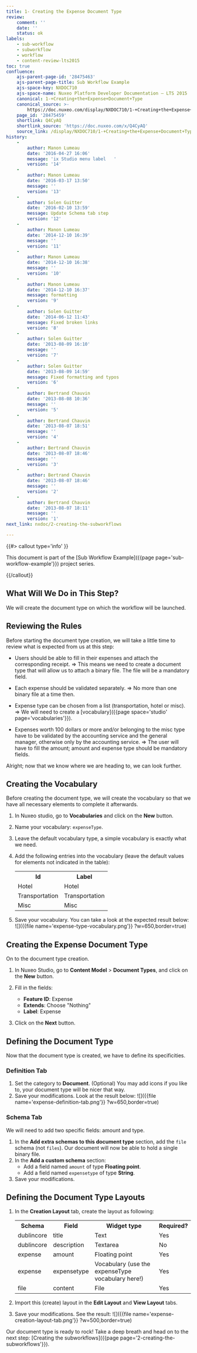 ```yaml
---
title: 1- Creating the Expense Document Type
review:
    comment: ''
    date: ''
    status: ok
labels:
    - sub-workflow
    - subworkflow
    - workflow
    - content-review-lts2015
toc: true
confluence:
    ajs-parent-page-id: '28475463'
    ajs-parent-page-title: Sub Workflow Example
    ajs-space-key: NXDOC710
    ajs-space-name: Nuxeo Platform Developer Documentation — LTS 2015
    canonical: 1-+Creating+the+Expense+Document+Type
    canonical_source: >-
        https://doc.nuxeo.com/display/NXDOC710/1-+Creating+the+Expense+Document+Type
    page_id: '28475459'
    shortlink: Q4CyAQ
    shortlink_source: 'https://doc.nuxeo.com/x/Q4CyAQ'
    source_link: /display/NXDOC710/1-+Creating+the+Expense+Document+Type
history:
    -
        author: Manon Lumeau
        date: '2016-04-27 16:06'
        message: 'ix Studio menu label   '
        version: '14'
    -
        author: Manon Lumeau
        date: '2016-03-17 13:50'
        message: ''
        version: '13'
    -
        author: Solen Guitter
        date: '2016-02-10 13:59'
        message: Update Schema tab step
        version: '12'
    -
        author: Manon Lumeau
        date: '2014-12-10 16:39'
        message: ''
        version: '11'
    -
        author: Manon Lumeau
        date: '2014-12-10 16:38'
        message: ''
        version: '10'
    -
        author: Manon Lumeau
        date: '2014-12-10 16:37'
        message: formatting
        version: '9'
    -
        author: Solen Guitter
        date: '2014-06-12 11:43'
        message: Fixed broken links
        version: '8'
    -
        author: Solen Guitter
        date: '2013-08-09 16:10'
        message: ''
        version: '7'
    -
        author: Solen Guitter
        date: '2013-08-09 14:59'
        message: Fixed formatting and typos
        version: '6'
    -
        author: Bertrand Chauvin
        date: '2013-08-08 10:36'
        message: ''
        version: '5'
    -
        author: Bertrand Chauvin
        date: '2013-08-07 18:51'
        message: ''
        version: '4'
    -
        author: Bertrand Chauvin
        date: '2013-08-07 18:46'
        message: ''
        version: '3'
    -
        author: Bertrand Chauvin
        date: '2013-08-07 18:46'
        message: ''
        version: '2'
    -
        author: Bertrand Chauvin
        date: '2013-08-07 18:11'
        message: ''
        version: '1'
next_link: nxdoc/2-creating-the-subworkflows

---
```

{{#> callout type='info' }}

This document is part of the [Sub Workflow Example]({{page page='sub-workflow-example'}}) project series.

{{/callout}}

## What Will We Do in This Step?

We will create the document type on which the workflow will be launched.

## Reviewing the Rules

Before starting the document type creation, we will take a little time to review what is expected from us at this step:

*   Users should be able to fill in their expenses and attach the corresponding receipt.
    => This means we need to create a document type that will allow us to attach a binary file. The file will be a mandatory field.

*   Each expense should be validated separately.
    => No more than one binary file at a time then.

*   Expense type can be chosen from a list (transportation, hotel or misc).
    => We will need to create a [vocabulary]({{page space='studio' page='vocabularies'}}).

*   Expenses worth 100 dollars or more and/or belonging to the misc type have to be validated by the accounting service and the general manager, otherwise only by the accounting service.
    => The user will have to fill the amount; amount and expense type should be mandatory fields.

Alright; now that we know where we are heading to, we can look further.

## Creating the Vocabulary

Before creating the document type, we will create the vocabulary so that we have all necessary elements to complete it afterwards.

1.  In Nuxeo studio, go to **Vocabularies** and click on the **New** button.
2.  Name your vocabulary: `expenseType`.
3.  Leave the default vocabulary type, a simple vocabulary is exactly what we need.
4.  Add the following entries into the vocabulary (leave the default values for elements not indicated in the table):

    <div class="table-scroll"><table class="hover"><tbody><tr><th colspan="1">Id</th><th colspan="1">Label</th></tr><tr><td colspan="1">Hotel</td><td colspan="1">Hotel</td></tr><tr><td colspan="1">Transportation</td><td colspan="1">Transportation</td></tr><tr><td colspan="1">Misc</td><td colspan="1">Misc</td></tr></tbody></table></div>
5.  Save your vocabulary.
    You can take a look at the expected result below:
    ![]({{file name='expense-type-vocabulary.png'}} ?w=650,border=true)

## Creating the Expense Document Type

On to the document type creation.

1.  In Nuxeo Studio, go to **Content Model**&nbsp;> **Document Types**, and click on the **New** button.
2.  Fill in the fields:

    *   **Feature ID**: Expense
    *   **Extends**: Choose "Nothing"
    *   **Label**: Expense
3.  Click on the **Next** button.

## Defining the Document Type

Now that the document type is created, we have to define its specificities.

### Definition Tab

1.  Set the category to **Document**.
    (Optional) You may add icons if you like to, your document type will be nicer that way.
2.  Save your modifications.
    Look at the result below:
    ![]({{file name='expense-definition-tab.png'}} ?w=650,border=true)

### Schema Tab

We will need to add two specific fields: amount and type.

1.  In the **Add extra schemas to this document type** section, add the `file` schema (not `files`).
    Our document will now be able to hold a single binary file.
2.  In the **Add a custom schema** section:
    *   Add a field named `amount` of type **Floating point**.
    *   Add a field named `expensetype` of type **String**.
3.  Save your modifications.

## Defining the Document Type Layouts

1.  In the **Creation Layout** tab, create the layout as following:

    <div class="table-scroll"><table class="hover"><tbody><tr><th colspan="1">Schema</th><th colspan="1">Field</th><th colspan="1">Widget type</th><th colspan="1">Required?</th></tr><tr><td colspan="1">dublincore</td><td colspan="1">title</td><td colspan="1">Text</td><td colspan="1">Yes</td></tr><tr><td colspan="1">dublincore</td><td colspan="1">description</td><td colspan="1">Textarea</td><td colspan="1">No</td></tr><tr><td colspan="1">expense</td><td colspan="1">amount</td><td colspan="1">Floating point</td><td colspan="1">Yes</td></tr><tr><td colspan="1">expense</td><td colspan="1">expensetype</td><td colspan="1">Vocabulary
    (use the expenseType vocabulary here!)</td><td colspan="1">Yes</td></tr><tr><td colspan="1">file</td><td colspan="1">content</td><td colspan="1">File</td><td colspan="1">Yes</td></tr></tbody></table></div>
2.  Import this (create) layout in the **Edit Layout** and **View Layout** tabs.
3.  Save your modifications.
    See the result:
    ![]({{file name='expense-creation-layout-tab.png'}} ?w=500,border=true)

Our document type is ready to rock! Take a deep breath and head on to the next step: [Creating the subworkflows]({{page page='2-creating-the-subworkflows'}}).
